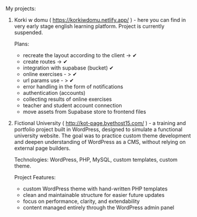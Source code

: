 My projects:

1. Korki w domu ( https://korkiwdomu.netlify.app/ ) - here you can find in very early stage english learning platform. Project is currently suspended.

    Plans:
    - recreate the layout according to the client -> ✔
    - create routes -> ✔
    - integration with supabase (bucket) ✔
    - online exercises - > ✔
    - url params use - > ✔
    - error handling in the form of notifications 
    - authentication (accounts)
    - collecting results of online exercises
    - teacher and student account connection
    - move assets from Supabase store to frontend files

3. Fictional University ( http://kot-page.byethost15.com/ ) - a training and portfolio project built in WordPress, designed to simulate a functional university website. The goal was to practice custom theme development and deepen understanding of WordPress as a CMS, without relying on external page builders.

    Technologies: WordPress, PHP, MySQL, custom templates, custom theme.
  
    Project Features:
    - custom WordPress theme with hand-written PHP templates
    - clean and maintainable structure for easier future updates
    - focus on performance, clarity, and extendability
    - content managed entirely through the WordPress admin panel
